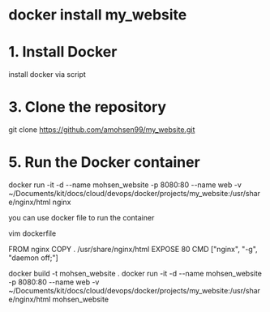 # docker install my_website

# 1. Install Docker
install docker via script 

# 3. Clone the repository
git clone https://github.com/amohsen99/my_website.git


# 5. Run the Docker container
docker run -it -d --name mohsen_website -p 8080:80 --name web -v ~/Documents/kit/docs/cloud/devops/docker/projects/my_website:/usr/share/nginx/html nginx


you can use docker file to run the container
 
 vim dockerfile

FROM nginx
COPY . /usr/share/nginx/html
EXPOSE 80
CMD ["nginx", "-g", "daemon off;"]

docker build -t mohsen_website .
docker run -it -d --name mohsen_website -p 8080:80 --name web -v ~/Documents/kit/docs/cloud/devops/docker/projects/my_website:/usr/share/nginx/html mohsen_website
